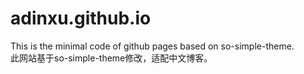 # adinxu.github.io
This is the minimal code of github pages based on so-simple-theme.  
此网站基于so-simple-theme修改，适配中文博客。
